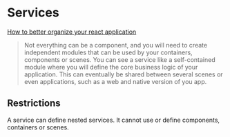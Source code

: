 # Services

[How to better organize your react application](https://medium.com/@alexmngn/how-to-better-organize-your-react-applications-2fd3ea1920f1)

> Not everything can be a component, and you will need to create independent modules that can be used by your containers, components or scenes.
> You can see a service like a self-contained module where you will define the core business logic of your application. This can eventually be shared between several scenes or even applications, such as a web and native version of you app.

## Restrictions

A service can define nested services. It cannot use or define components, containers or scenes.

